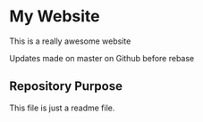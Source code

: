# My Website

This is a really awesome website

Updates made on master on Github before rebase

## Repository Purpose

This file is just a readme file.
